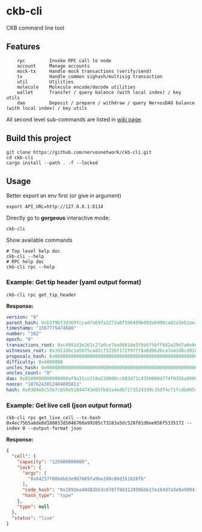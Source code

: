 # ckb-cli
CKB command line tool

## Features
```
    rpc         Invoke RPC call to node
    account     Manage accounts
    mock-tx     Handle mock transactions (verify/send)
    tx          Handle common sighash/multisig transaction
    util        Utilities
    molecule    Molecule encode/decode utilities
    wallet      Transfer / query balance (with local index) / key utils
    dao         Deposit / prepare / withdraw / query NervosDAO balance (with local index) / key utils
```

All second level sub-commands are listed in [wiki page](https://github.com/nervosnetwork/ckb-cli/wiki/Sub-Commands).

## Build this project
```
git clone https://github.com/nervosnetwork/ckb-cli.git
cd ckb-cli
cargo install --path . -f --locked
```

## Usage

Better export an env first (or give in argument)

```
export API_URL=http://127.0.0.1:8114
```

Directly go to **gorgeous** interactive mode:

```
ckb-cli
```

Show available commands
``` shell
# Top level help doc
ckb-cli --help
# RPC help doc
ckb-cli rpc --help
```

### Example: Get tip header (yaml output format)

```
ckb-cli rpc get_tip_header
```

**Response:**
``` yaml
version: "0"
parent_hash: 0xb379bf3d369fccadfa69fa2273a8f596489b69dab996ca02a3eb1ae4cf765ca3
timestamp: "1567775474688"
number: "102"
epoch: "0"
transactions_root: 0xc4991d3e261c27a0ce7ea9801de5f0a5f56ffb82a29d7a6e8e7cf44dbb2db114
witnesses_root: 0x39116bc1a56f5ca82cf5226f172f97ff8a8d9626ca7e41d8cd92e76666e069f8
proposals_hash: 0x0000000000000000000000000000000000000000000000000000000000000000
difficulty: 0x4000000
uncles_hash: 0x0000000000000000000000000000000000000000000000000000000000000000
uncles_count: "0"
dao: 0x0100000000000000af9a31ce318a230000cc083d71c4350000d774f0356a0000
nonce: "1876243812404095811"
hash: 0x0384ebc55b7cb56e51044743e05fb83a4edb7173524339c35df4c71fcdb0854d
```

### Example: Get live cell (json output format)
```
ckb-cli rpc get_live_cell --tx-hash 0x4ec75b5a8de8d180853d5046760a99285c73283a5dc528f81d6ee056f5335172 --index 0 --output-format json
```

**Response:**
``` json
{
  "cell": {
    "capacity": "125000000000",
    "lock": {
      "args": [
        "0x64257f00b6b63e987609fa9be2d0c86d351020fb"
      ],
      "code_hash": "0x1892ea40d82b53c678ff88312450bbb17e164d7a3e0a90941aa58839f56f8df2",
      "hash_type": "type"
    },
    "type": null
  },
  "status": "live"
}
```
